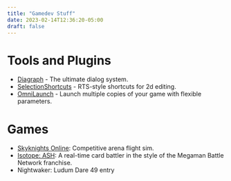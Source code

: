 ```yaml
---
title: "Gamedev Stuff"
date: 2023-02-14T12:36:20-05:00
draft: false
---
```


# Tools and Plugins

- [Diagraph](https://github.com/DaelonSuzuka/Diagraph) - The ultimate dialog system.
- [SelectionShortcuts](https://github.com/DaelonSuzuka/SelectionShortcuts) - RTS-style shortcuts for 2d editing.
- [OmniLaunch](https://github.com/DaelonSuzuka/OmniLaunch) - Launch multiple copies of your game with flexible parameters.




# Games

- [Skyknights Online](https://magnusdei.io/skyknights/): Competitive arena flight sim.
- [Isotope: ASH](https://store.steampowered.com/app/1793530/Isotope_ASH/): A real-time card battler in the style of the Megaman Battle Network franchise.
- Nightwaker: Ludum Dare 49 entry
